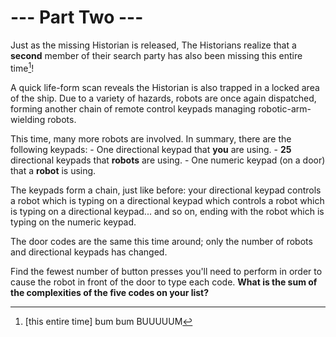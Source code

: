 # --- Part Two ---

Just as the missing Historian is released, The Historians realize that a **second** member of their search party has also been missing this entire time[^1]!

A quick life-form scan reveals the Historian is also trapped in a locked area of the ship. Due to a variety of hazards, robots are once again dispatched, forming another chain of remote control keypads managing robotic-arm-wielding robots.

This time, many more robots are involved. In summary, there are the following keypads:
    - One directional keypad that **you** are using.
    - **25** directional keypads that **robots** are using.
    - One numeric keypad (on a door) that a **robot** is using.

The keypads form a chain, just like before: your directional keypad controls a robot which is typing on a directional keypad which controls a robot which is typing on a directional keypad... and so on, ending with the robot which is typing on the numeric keypad.

The door codes are the same this time around; only the number of robots and directional keypads has changed.

Find the fewest number of button presses you'll need to perform in order to cause the robot in front of the door to type each code. **What is the sum of the complexities of the five codes on your list?**

[^1]: [this entire time] bum bum BUUUUUM
